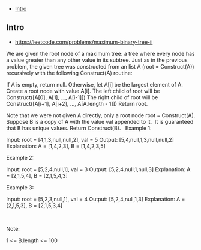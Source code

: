 - [Intro](#intro)

## Intro

- https://leetcode.com/problems/maximum-binary-tree-ii

We are given the root node of a maximum tree: a tree where every node has a value greater than any other value in its subtree.
Just as in the previous problem, the given tree was constructed from an list A (root = Construct(A)) recursively with the following Construct(A) routine:

If A is empty, return null.
Otherwise, let A[i] be the largest element of A.  Create a root node with value A[i].
The left child of root will be Construct([A[0], A[1], ..., A[i-1]])
The right child of root will be Construct([A[i+1], A[i+2], ..., A[A.length - 1]])
Return root.

Note that we were not given A directly, only a root node root = Construct(A).
Suppose B is a copy of A with the value val appended to it.  It is guaranteed that B has unique values.
Return Construct(B).
 
Example 1:


Input: root = [4,1,3,null,null,2], val = 5
Output: [5,4,null,1,3,null,null,2]
Explanation: A = [1,4,2,3], B = [1,4,2,3,5]


Example 2:


Input: root = [5,2,4,null,1], val = 3
Output: [5,2,4,null,1,null,3]
Explanation: A = [2,1,5,4], B = [2,1,5,4,3]


Example 3:


Input: root = [5,2,3,null,1], val = 4
Output: [5,2,4,null,1,3]
Explanation: A = [2,1,5,3], B = [2,1,5,3,4]

 


Note:

1 <= B.length <= 100
